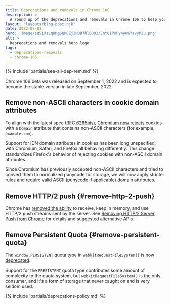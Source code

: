 ```yaml
---
title: Deprecations and removals in Chrome 106
description: >
  A round up of the deprecations and removals in Chrome 106 to help you plan.
layout: 'layouts/blog-post.njk'
date: 2022-09-01
hero: 'image/sQ51XsLqKMgSQMCZjIN0B7hlBO02/EnYQIPXPy4yW6YavyMZu.png'
alt: >
  Deprecations and removals hero logo
tags:
  - deprecations-removals
  - chrome-106
---
```


{% include 'partials/see-all-dep-rem.md' %}

Chrome 106 beta was released on September 1, 2022 and is expected to become the stable version in late September, 2022.

## Remove non-ASCII characters in cookie domain attributes

To align with the latest spec ([RFC 6265bis](https://datatracker.ietf.org/doc/html/draft-ietf-httpbis-rfc6265bis/#section-5.5)), [Chromium now rejects](https://www.chromestatus.com/feature/5534966262792192) cookies with a `Domain` attribute that contains non-ASCII characters (for example, `éxample.com`).

Support for IDN domain attributes in cookies has been long unspecified, with Chromium, Safari, and Firefox all behaving differently. This change standardizes Firefox's behavior of rejecting cookies with non-ASCII domain attributes.

Since Chromium has previously accepted non-ASCII characters and tried to convert them to normalized punycode for storage, we will now apply stricter rules and require valid ASCII (punycode if applicable) domain attributes.

## Remove HTTP/2 push {#remove-http-2-push}

Chrome has [removed the ability](https://www.chromestatus.com/feature/6302414934114304) to receive, keep in memory, and use HTTP/2 push streams sent by the server. See [Removing HTTP/2 Server Push from Chrome](/blog/removing-push/) for details and suggested alternative APIs.

## Remove Persistent Quota  {#remove-persistent-quota}

The `window.PERSISTENT` quota type in `webkitRequestFileSystem()` [is now deprecated](https://www.chromestatus.com/feature/5176235376246784).

Support for the `PERSISTENT` quota type contributes some amount of complexity to the quota system, but `webkitRequestFileSystem()` is the only consumer, and it's a form of storage that never caught on and is very seldom used.

{% include 'partials/deprecations-policy.md' %}
